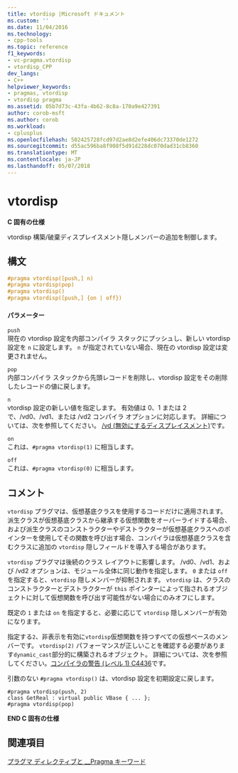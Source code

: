 ```yaml
---
title: vtordisp |Microsoft ドキュメント
ms.custom: ''
ms.date: 11/04/2016
ms.technology:
- cpp-tools
ms.topic: reference
f1_keywords:
- vc-pragma.vtordisp
- vtordisp_CPP
dev_langs:
- C++
helpviewer_keywords:
- pragmas, vtordisp
- vtordisp pragma
ms.assetid: 05b7d73c-43fa-4b62-8c8a-170a9e427391
author: corob-msft
ms.author: corob
ms.workload:
- cplusplus
ms.openlocfilehash: 502425728fcd97d2ae8d2efe406dc73370de1272
ms.sourcegitcommit: d55ac596ba8f908f5d91d228dc070dad31cb8360
ms.translationtype: MT
ms.contentlocale: ja-JP
ms.lasthandoff: 05/07/2018
---
```

# <a name="vtordisp"></a>vtordisp
**C 固有の仕様**  
  
 vtordisp 構築/破棄ディスプレイスメント隠しメンバーの追加を制御します。  
  
## <a name="syntax"></a>構文  
  
```cpp  
#pragma vtordisp([push,] n)  
#pragma vtordisp(pop)  
#pragma vtordisp()  
#pragma vtordisp([push,] {on | off})  
```  
  
#### <a name="parameters"></a>パラメーター  
 `push`  
 現在の vtordisp 設定を内部コンパイラ スタックにプッシュし、新しい vtordisp 設定を `n` に設定します。  `n` が指定されていない場合、現在の vtordisp 設定は変更されません。  
  
 `pop`  
 内部コンパイラ スタックから先頭レコードを削除し、vtordisp 設定をその削除したレコードの値に戻します。  
  
 `n`  
 vtordisp 設定の新しい値を指定します。 有効値は 0、1 または 2 で、/vd0、/vd1、または /vd2 コンパイラ オプションに対応します。 詳細については、次を参照してください。 [/vd (無効にするディスプレイスメント)](../build/reference/vd-disable-construction-displacements.md)です。  
  
 `on`  
 これは、`#pragma vtordisp(1)` に相当します。  
  
 `off`  
 これは、`#pragma vtordisp(0)` に相当します。  
  
## <a name="remarks"></a>コメント  
 `vtordisp` プラグマは、仮想基底クラスを使用するコードだけに適用されます。 派生クラスが仮想基底クラスから継承する仮想関数をオーバーライドする場合、および派生クラスのコンストラクターやデストラクターが仮想基底クラスへのポインターを使用してその関数を呼び出す場合、コンパイラは仮想基底クラスを含むクラスに追加の `vtordisp` 隠しフィールドを導入する場合があります。  
  
 `vtordisp` プラグマは後続のクラス レイアウトに影響します。 /vd0、/vd1、および /vd2 オプションは、モジュール全体に同じ動作を指定します。 `0` または `off` を指定すると、`vtordisp` 隠しメンバーが抑制されます。 `vtordisp` は、クラスのコンストラクターとデストラクターが `this` ポインターによって指されるオブジェクトに対して仮想関数を呼び出す可能性がない場合にのみオフにします。  
  
 既定の `1` または `on` を指定すると、必要に応じて `vtordisp` 隠しメンバーが有効になります。  
  
 指定する`2`、非表示を有効に`vtordisp`仮想関数を持つすべての仮想ベースのメンバーです。  `vtordisp(2)` パフォーマンスが正しいことを確認する必要があります`dynamic_cast`部分的に構築されるオブジェクト。 詳細については、次を参照してください。[コンパイラの警告 (レベル 1) C4436](../error-messages/compiler-warnings/compiler-warning-level-1-c4436.md)です。  
  
 引数のない `#pragma vtordisp()` は、vtordisp 設定を初期設定に戻します。  
  
```  
#pragma vtordisp(push, 2)  
class GetReal : virtual public VBase { ... };  
#pragma vtordisp(pop)  
```  
  
 **END C 固有の仕様**  
  
## <a name="see-also"></a>関連項目  
 [プラグマ ディレクティブと __Pragma キーワード](../preprocessor/pragma-directives-and-the-pragma-keyword.md)